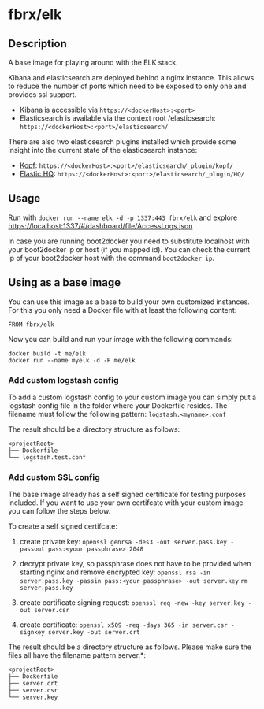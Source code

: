 # fbrx/elk

## Description

A base image for playing around with the ELK stack.

Kibana and elasticsearch are deployed behind a nginx instance. This allows to reduce the number of ports which need to be exposed to only one and provides ssl support.

* Kibana is accessible via ```https://<dockerHost>:<port>```
* Elasticsearch is available via the context root /elasticsearch: ```https://<dockerHost>:<port>/elasticsearch/```

There are also two elasticsearch plugins installed which provide some insight into the current state of the elasticsearch instance:

* [Kopf](https://github.com/lmenezes/elasticsearch-kopf): ```https://<dockerHost>:<port>/elasticsearch/_plugin/kopf/```
* [Elastic HQ](http://www.elastichq.org/): ```https://<dockerHost>:<port>/elasticsearch/_plugin/HQ/```

## Usage

Run with ```docker run --name elk -d -p 1337:443 fbrx/elk``` and explore [https://localhost:1337/#/dashboard/file/AccessLogs.json](https://localhost:1337/#/dashboard/file/AccessLogs.json)

In case you are running boot2docker you need to substitute localhost with your boot2docker ip or host (if you mapped id). You can check the current ip of your boot2docker host with the command ```boot2docker ip```.

## Using as a base image

You can use this image as a base to build your own customized instances. For this you only need a Docker file with at least the following content:

    FROM fbrx/elk

Now you can build and run your image with the following commands:

    docker build -t me/elk .
    docker run --name myelk -d -P me/elk

### Add custom logstash config

To add a custom logstash config to your custom image you can simply put a logstash config file in the folder where your Dockerfile resides.
The filename must follow the following pattern: ```logstash.<myname>.conf```

The result should be a directory structure as follows:

    <projectRoot>
    ├── Dockerfile
    └── logstash.test.conf

### Add custom SSL config

The base image already has a self signed certificate for testing purposes included. If you want to use your own certifcate with your custom image you can follow the steps below.

To create a self signed certifcate:

1. create private key: ```openssl genrsa -des3 -out server.pass.key -passout pass:<your passphrase> 2048```

1. decrypt private key, so passphrase does not have to be provided when starting nginx and remove encrypted key:
```openssl rsa -in server.pass.key -passin pass:<your passphrase> -out server.key```
```rm server.pass.key```

1. create certificate signing request: ```openssl req -new -key server.key -out server.csr```

1. create certificate: ```openssl x509 -req -days 365 -in server.csr -signkey server.key -out server.crt```

The result should be a directory structure as follows. Please make sure the files all have the filename pattern server.*:

    <projectRoot>
    ├── Dockerfile
    ├── server.crt
    ├── server.csr
    └── server.key
